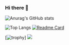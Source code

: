 ### Hi there 👋

<!--
**MasatoArima/MasatoArima** is a ✨ _special_ ✨ repository because its `README.md` (this file) appears on your GitHub profile.

Here are some ideas to get you started:

- 🔭 I’m currently working on ...
- 🌱 I’m currently learning ...
- 👯 I’m looking to collaborate on ...
- 🤔 I’m looking for help with ...
- 💬 Ask me about ...
- 📫 How to reach me: ...
- 😄 Pronouns: ...
- ⚡ Fun fact: ...
-->

![Anurag's GitHub stats](https://github-readme-stats.vercel.app/api?username=MasatoArima&theme=dracula)

![Top Langs](https://github-readme-stats.vercel.app/api/top-langs/?username=MasatoArima&theme=dracula&layout=compact)
[![Readme Card](https://github-readme-stats.vercel.app/api/pin/?username=MasatoArima&repo=RadiationTherapyApplication)](https://github.com/MasatoArima/RadiationTherapyApplication)

[![trophy](https://github-profile-trophy.vercel.app/?username=MasatoArima)]
![](https://github-profile-summary-cards.vercel.app/api/cards/profile-details?username=MasatoArima&theme=dracula)
